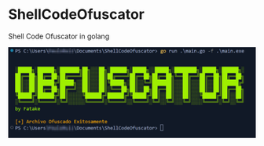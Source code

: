 # ShellCodeOfuscator

Shell Code Ofuscator in golang

![assets/1682535182774.png](./assets/1682535182774.png)
